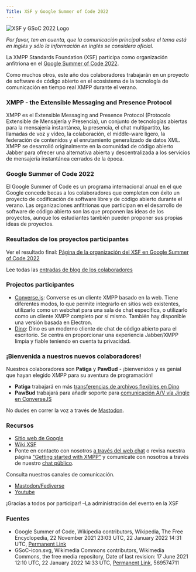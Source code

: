 ```yaml
---
Title: XSF y Google Summer of Code 2022
---
```


![XSF y GSoC 2022 Logo](/images/logos/GSoC_2022_Logo.png)

_Por favor, ten en cuenta, que la comunicación principal sobre el tema está en inglés y sólo la información en inglés se considera oficial._

La XMPP Standards Foundation (XSF) participa como organización anfitriona en el [Google Summer of Code 2022](https://summerofcode.withgoogle.com/).
 
Como muchos otros, este año dos colaboradores trabajarán en un proyecto de software de código abierto en el ecosistema de la tecnología de comunicación en tiempo real XMPP durante el verano.

### XMPP - the Extensible Messaging and Presence Protocol

XMPP es el Extensible Messaging and Presence Protocol (Protocolo Extensible de Mensajería y Presencia), un conjunto de tecnologías abiertas para la mensajería instantánea, la presencia, el chat multipartito, las llamadas de voz y vídeo, la colaboración, el middle-ware ligero, la federación de contenidos y el enrutamiento generalizado de datos XML. XMPP se desarrolló originalmente en la comunidad de código abierto Jabber para ofrecer una alternativa abierta y descentralizada a los servicios de mensajería instantánea cerrados de la época.

### Google Summer of Code 2022

El Google Summer of Code es un programa internacional anual en el que Google concede becas a los colaboradores que completen con éxito un proyecto de codificación de software libre y de código abierto durante el verano. Las organizaciones anfitrionas que participan en el desarrollo de software de código abierto son las que proponen las ideas de los proyectos, aunque los estudiantes también pueden proponer sus propias ideas de proyectos.

### Resultados de los proyectos participantes

Ver el resultado final: [Página de la organización del XSF en Google Summer of Code 2022](https://summerofcode.withgoogle.com/archive/2022/organizations/xmpp-standards-foundation)

Lee todas las [entradas de blog de los colaboradores](https://xmpp.org/2022/12/the-xmpp-newsletter-november-2022/#google-summer-of-code-2022)

### Projectos participantes

- [Converse.js](https://wiki.xmpp.org/web/Google_Summer_of_Code_2022#Converse.js): Converse es un cliente XMPP basado en la web. Tiene diferentes modos, lo que permite integrarlo en sitios web existentes, utilizarlo como un webchat para una sala de chat específica, o utilizarlo como un cliente XMPP completo por sí mismo. También hay disponible una versión basada en Electron.
- [Dino](https://wiki.xmpp.org/web/Google_Summer_of_Code_2022#Dino): Dino es un moderno cliente de chat de código abierto para el escritorio. Se centra en proporcionar una experiencia Jabber/XMPP limpia y fiable teniendo en cuenta tu privacidad.

### ¡Bienvenida a nuestros nuevos colaboradores!

Nuestros colaboradores son **Patiga** y **PawBud** - ¡bienvenidos y es genial que hayan elegido XMPP para su aventura de programación!

- **Patiga** trabajará en más [transferencias de archivos flexibles en Dino](https://summerofcode.withgoogle.com/programs/2022/projects/z9ixHTWZ)
- **PawBud** trabajará para añadir soporte para [comunicación A/V vía Jingle en ConverseJS](https://summerofcode.withgoogle.com/programs/2022/projects/0nRwZN19)

No dudes en correr la voz a través de [Mastodon](https://fosstodon.org/@xmpp/108358826402429966).

### Recursos

- [Sitio web de Google](https://summerofcode.withgoogle.com/help)
- [Wiki XSF](https://wiki.xmpp.org/web/Google_Summer_of_Code_2022)
- Ponte en contacto con nosotros [a través del web chat](https://xmpp.org/chat#converse/room?jid=gsoc@muc.xmpp.org) o revisa nuestra página ["Getting started with XMPP"](https://xmpp.org/getting-started/) y comunícate con nosotros a través de nuestro [chat público](xmpp:gsoc@muc.xmpp.org?join).

Consulta nuestros canales de comunicación.

- [Mastodon/Fediverse](https://fosstodon.org/@xmpp/)
- [Youtube](https://www.youtube.com/c/XMPPStandardsFoundation)

¡Gracias a todos por participar!
 –La administración del evento en la XSF

### Fuentes

- Google Summer of Code, Wikipedia contributors, Wikipedia, The Free Encyclopedia, 22 November 2021 23:03 UTC, 22 January 2022 14:31 UTC, [Permanent Link](https://en.wikipedia.org/w/index.php?title=Google_Summer_of_Code&oldid=1056637774)
- GSoC-icon.svg, Wikimedia Commons contributors, Wikimedia Commons, the free media repository, Date of last revision: 17 June 2021 12:10 UTC, 22 January 2022 14:33 UTC, [Permanent Link](https://commons.wikimedia.org/w/index.php?title=File:GSoC-icon.svg&oldid=569574711), 569574711

